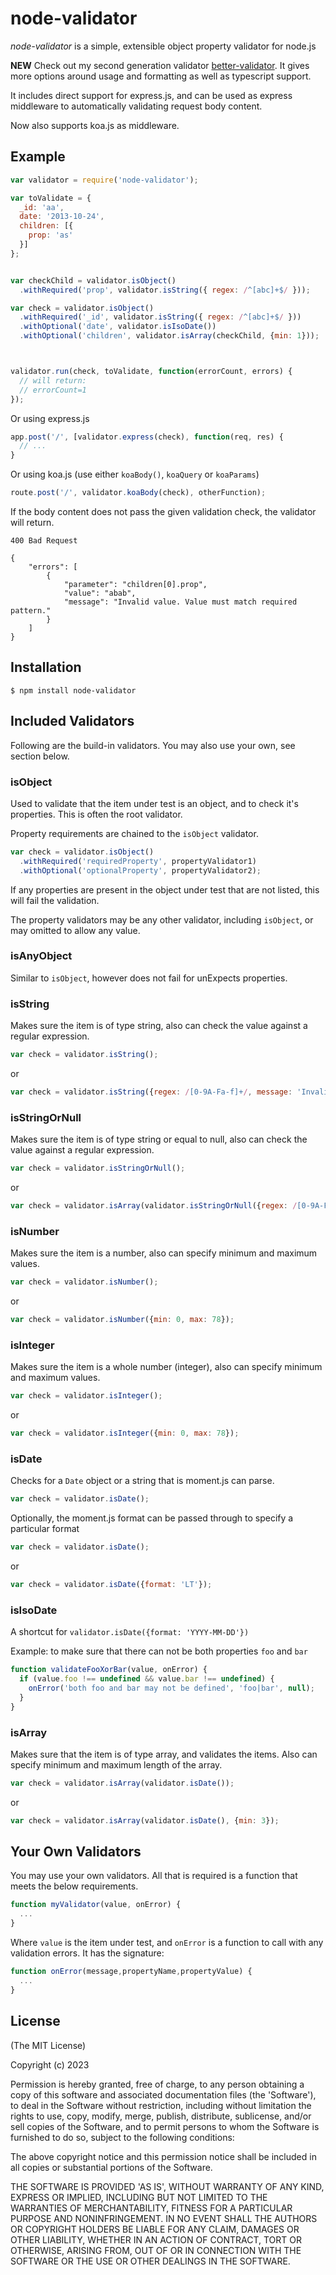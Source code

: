 # node-validator

_node-validator_ is a simple, extensible object property validator for node.js

**NEW** Check out my second generation validator [better-validator](https://www.npmjs.com/package/better-validator).
It gives more options around usage and formatting as well as typescript support.

It includes direct support for express.js, and can be used as express middleware to automatically validating request body content.

Now also supports koa.js as middleware.

## Example
```javascript
var validator = require('node-validator');

var toValidate = {
  _id: 'aa',
  date: '2013-10-24',
  children: [{
    prop: 'as'
  }]
};


var checkChild = validator.isObject()
  .withRequired('prop', validator.isString({ regex: /^[abc]+$/ }));

var check = validator.isObject()
  .withRequired('_id', validator.isString({ regex: /^[abc]+$/ }))
  .withOptional('date', validator.isIsoDate())
  .withOptional('children', validator.isArray(checkChild, {min: 1}));



validator.run(check, toValidate, function(errorCount, errors) {
  // will return:
  // errorCount=1
});
```

Or using express.js

```javascript
app.post('/', [validator.express(check), function(req, res) {
  // ...
}
```

Or using koa.js (use either `koaBody()`, `koaQuery` or `koaParams`)

```javascript
route.post('/', validator.koaBody(check), otherFunction);
```

If the body content does not pass the given validation check, the validator will return.

```
400 Bad Request

{
    "errors": [
        {
            "parameter": "children[0].prop",
            "value": "abab",
            "message": "Invalid value. Value must match required pattern."
        }
    ]
}
```

## Installation

    $ npm install node-validator

## Included Validators

Following are the build-in validators. You may also use your own, see section below.

### isObject

Used to validate that the item under test is an object, and to check it's properties. This is often the root validator.

Property requirements are chained to the `isObject` validator.

```javascript
var check = validator.isObject()
  .withRequired('requiredProperty', propertyValidator1)
  .withOptional('optionalProperty', propertyValidator2);
```

If any properties are present in the object under test that are not listed, this will fail the validation.

The property validators may be any other validator, including `isObject`, or may omitted to allow any value.

### isAnyObject

Similar to `isObject`, however does not fail for unExpects properties.

### isString

Makes sure the item is of type string, also can check the value against a regular expression.

```javascript
var check = validator.isString();
```
or
```javascript
var check = validator.isString({regex: /[0-9A-Fa-f]+/, message: 'Invalid value. Value must be hex.'});
```

### isStringOrNull

Makes sure the item is of type string or equal to null, also can check the value against a regular expression.

```javascript
var check = validator.isStringOrNull();
```
or
```javascript
var check = validator.isArray(validator.isStringOrNull({regex: /[0-9A-Fa-f]+/, message: 'Invalid value. Value must be hex.'}));
```

### isNumber

Makes sure the item is a number, also can specify minimum and maximum values.

```javascript
var check = validator.isNumber();
```
or
```javascript
var check = validator.isNumber({min: 0, max: 78});
```

### isInteger

Makes sure the item is a whole number (integer), also can specify minimum and maximum values.

```javascript
var check = validator.isInteger();
```
or
```javascript
var check = validator.isInteger({min: 0, max: 78});
```

### isDate

Checks for a `Date` object or a string that is moment.js can parse.

```javascript
var check = validator.isDate();
```

Optionally, the moment.js format can be passed through to specify a particular format

```javascript
var check = validator.isDate();
```
or
```javascript
var check = validator.isDate({format: 'LT'});
```

### isIsoDate

A shortcut for `validator.isDate({format: 'YYYY-MM-DD'})`

Example: to make sure that there can not be both properties `foo` and `bar`

```javascript
function validateFooXorBar(value, onError) {
  if (value.foo !== undefined && value.bar !== undefined) {
    onError('both foo and bar may not be defined', 'foo|bar', null);
  }
}
```
### isArray

Makes sure that the item is of type array, and validates the items. Also can specify minimum and maximum length of the array.

```javascript
var check = validator.isArray(validator.isDate());
```
or
```javascript
var check = validator.isArray(validator.isDate(), {min: 3});
```

## Your Own Validators

You may use your own validators. All that is required is a function that meets the below requirements.

```javascript
function myValidator(value, onError) {
  ...
}
```
Where `value` is the item under test, and `onError` is a function to call with any validation errors. It has the signature:

```javascript
function onError(message,propertyName,propertyValue) {
  ...
}
```

## License

(The MIT License)

Copyright (c) 2023

Permission is hereby granted, free of charge, to any person obtaining
a copy of this software and associated documentation files (the
'Software'), to deal in the Software without restriction, including
without limitation the rights to use, copy, modify, merge, publish,
distribute, sublicense, and/or sell copies of the Software, and to
permit persons to whom the Software is furnished to do so, subject to
the following conditions:

The above copyright notice and this permission notice shall be
included in all copies or substantial portions of the Software.

THE SOFTWARE IS PROVIDED 'AS IS', WITHOUT WARRANTY OF ANY KIND,
EXPRESS OR IMPLIED, INCLUDING BUT NOT LIMITED TO THE WARRANTIES OF
MERCHANTABILITY, FITNESS FOR A PARTICULAR PURPOSE AND NONINFRINGEMENT.
IN NO EVENT SHALL THE AUTHORS OR COPYRIGHT HOLDERS BE LIABLE FOR ANY
CLAIM, DAMAGES OR OTHER LIABILITY, WHETHER IN AN ACTION OF CONTRACT,
TORT OR OTHERWISE, ARISING FROM, OUT OF OR IN CONNECTION WITH THE
SOFTWARE OR THE USE OR OTHER DEALINGS IN THE SOFTWARE.
